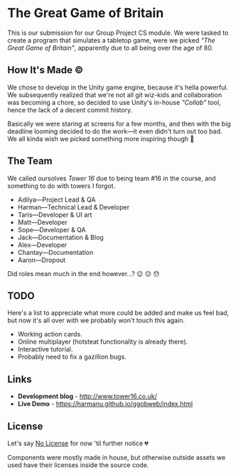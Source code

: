 # The Great Game of Britain

This is our submission for our Group Project CS module. We were tasked to create a program that simulates a tabletop game, were we picked *"The Great Game of Britain"*, apparently due to all being over the age of 80.

## How It's Made ©

We chose to develop in the Unity game engine, because it's hella powerful. We subsequently realized that we're not all git wiz-kids and collaboration was becoming a chore, so decided to use Unity's in-house *"Collab"* tool, hence the lack of a decent commit history.

Basically we were staring at screens for a few months, and then with the big deadline looming decided to do the work—it even didn't turn out too bad. We all kinda wish we picked something more inspiring though :grimacing:

## The Team

We called oursolves *Tower 16* due to being team #16 in the course, and something to do with towers I forgot.

* Adilya—Project Lead & QA
* Harman—Technical Lead & Developer
* Taris—Developer & UI art
* Matt—Developer
* Sope—Developer & QA
* Jack—Documentation & Blog
* Alex—Developer
* Chantay—Documentation
* Aaron—Dropout

Did roles mean much in the end however...? :wink: :pensive: :hushed:

## TODO

Here's a list to appreciate what more could be added and make us feel bad, but now it's all over with we probably won't touch this again.

* Working action cards.
* Online multiplayer (hotsteat functionality is already there).
* Interactive tutorial.
* Probably need to fix a gazillion bugs.

## Links
* **Development blog** - http://www.tower16.co.uk/
* **Live Demo** - https://harmanu.github.io/ggobweb/index.html


## License

Let's say [No License](https://choosealicense.com/no-permission/) for now 'til further notice :broken_heart:

Components were mostly made in house, but otherwise outside assets we used have their licenses inside the source code.
